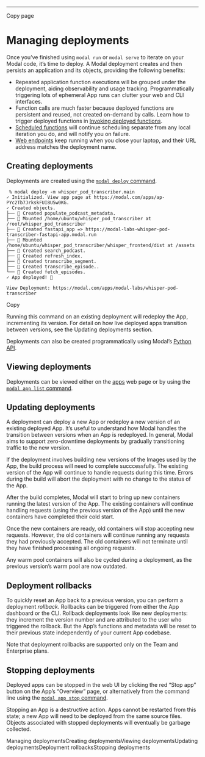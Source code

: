 * * *

Copy page

# Managing deployments

Once you’ve finished using `modal run` or `modal serve` to iterate on your
Modal code, it’s time to deploy. A Modal deployment creates and then persists
an application and its objects, providing the following benefits:

  * Repeated application function executions will be grouped under the deployment, aiding observability and usage tracking. Programmatically triggering lots of ephemeral App runs can clutter your web and CLI interfaces.
  * Function calls are much faster because deployed functions are persistent and reused, not created on-demand by calls. Learn how to trigger deployed functions in [Invoking deployed functions](/docs/guide/trigger-deployed-functions).
  * [Scheduled functions](/docs/guide/cron) will continue scheduling separate from any local iteration you do, and will notify you on failure.
  * [Web endpoints](/docs/guide/webhooks) keep running when you close your laptop, and their URL address matches the deployment name.

## Creating deployments

Deployments are created using the [`modal deploy`
command](/docs/reference/cli/app#modal-app-list).

     % modal deploy -m whisper_pod_transcriber.main
    ✓ Initialized. View app page at https://modal.com/apps/ap-PYc2Tb7JrkskFUI8U5w0KG.
    ✓ Created objects.
    ├── 🔨 Created populate_podcast_metadata.
    ├── 🔨 Mounted /home/ubuntu/whisper_pod_transcriber at /root/whisper_pod_transcriber
    ├── 🔨 Created fastapi_app => https://modal-labs-whisper-pod-transcriber-fastapi-app.modal.run
    ├── 🔨 Mounted /home/ubuntu/whisper_pod_transcriber/whisper_frontend/dist at /assets
    ├── 🔨 Created search_podcast.
    ├── 🔨 Created refresh_index.
    ├── 🔨 Created transcribe_segment.
    ├── 🔨 Created transcribe_episode..
    └── 🔨 Created fetch_episodes.
    ✓ App deployed! 🎉

    View Deployment: https://modal.com/apps/modal-labs/whisper-pod-transcriber

Copy

Running this command on an existing deployment will redeploy the App,
incrementing its version. For detail on how live deployed apps transition
between versions, see the Updating deployments section.

Deployments can also be created programmatically using Modal’s [Python
API](/docs/reference/modal.App#deploy).

## Viewing deployments

Deployments can be viewed either on the [apps](/apps) web page or by using the
[`modal app list` command](/docs/reference/cli/app#modal-app-list).

## Updating deployments

A deployment can deploy a new App or redeploy a new version of an existing
deployed App. It’s useful to understand how Modal handles the transition
between versions when an App is redeployed. In general, Modal aims to support
zero-downtime deployments by gradually transitioning traffic to the new
version.

If the deployment involves building new versions of the Images used by the
App, the build process will need to complete succcessfully. The existing
version of the App will continue to handle requests during this time. Errors
during the build will abort the deployment with no change to the status of the
App.

After the build completes, Modal will start to bring up new containers running
the latest version of the App. The existing containers will continue handling
requests (using the previous version of the App) until the new containers have
completed their cold start.

Once the new containers are ready, old containers will stop accepting new
requests. However, the old containers will continue running any requests they
had previously accepted. The old containers will not terminate until they have
finished processing all ongoing requests.

Any warm pool containers will also be cycled during a deployment, as the
previous version’s warm pool are now outdated.

## Deployment rollbacks

To quickly reset an App back to a previous version, you can perform a
deployment _rollback_. Rollbacks can be triggered from either the App
dashboard or the CLI. Rollback deployments look like new deployments: they
increment the version number and are attributed to the user who triggered the
rollback. But the App’s functions and metadata will be reset to their previous
state independently of your current App codebase.

Note that deployment rollbacks are supported only on the Team and Enterprise
plans.

## Stopping deployments

Deployed apps can be stopped in the web UI by clicking the red “Stop app”
button on the App’s “Overview” page, or alternatively from the command line
using the [`modal app stop` command](/docs/reference/cli/app#modal-app-stop).

Stopping an App is a destructive action. Apps cannot be restarted from this
state; a new App will need to be deployed from the same source files. Objects
associated with stopped deployments will eventually be garbage collected.

Managing deploymentsCreating deploymentsViewing deploymentsUpdating
deploymentsDeployment rollbacksStopping deployments
